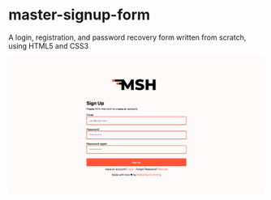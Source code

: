 # master-signup-form
A login, registration, and password recovery form written from scratch, using HTML5 and CSS3


![alt text](https://github.com/sinhard/master-signup-form/blob/master/docs/signup.png)

